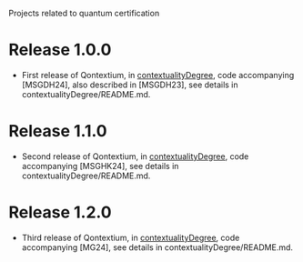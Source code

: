 Projects related to quantum certification

Release 1.0.0
=============

* First release of Qontextium, in [contextualityDegree](./contextualityDegree),
  code accompanying [MSGDH24], also described in [MSGDH23], see details in
  contextualityDegree/README.md.

Release 1.1.0
=============

* Second release of Qontextium, in [contextualityDegree](./contextualityDegree),
  code accompanying [MSGHK24], see details in contextualityDegree/README.md.

Release 1.2.0
=============

* Third release of Qontextium, in [contextualityDegree](./contextualityDegree),
  code accompanying [MG24], see details in contextualityDegree/README.md.
